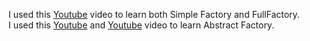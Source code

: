 I used this [Youtube](https://www.youtube.com/watch?v=q6xHRXI93sM) video to learn both Simple Factory and FullFactory.
<br>
I used this [Youtube](https://www.youtube.com/watch?v=5HF6l7H80nM) and [Youtube](https://www.youtube.com/watch?v=QNpwWkdFvgQ) video to learn Abstract Factory.